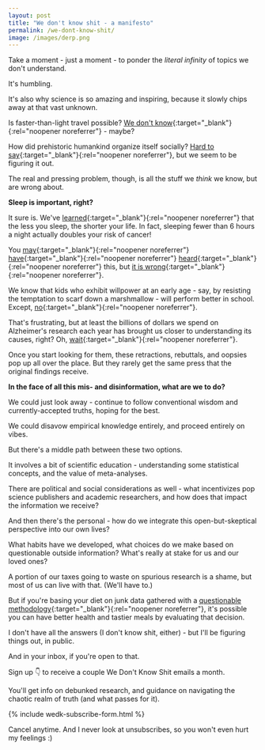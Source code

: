 ```yaml
---
layout: post
title: "We don't know shit - a manifesto"
permalink: /we-dont-know-shit/
image: /images/derp.png
---
```


Take a moment - just a moment - to ponder the _literal infinity_ of topics we don't understand.

It's humbling.

It's also why science is so amazing and inspiring, because it slowly chips away at that vast unknown.

Is faster-than-light travel possible? [We don't know](https://earthsky.org/space/warp-drive-chances-of-faster-than-light-space-travel/){:target="_blank"}{:rel="noopener noreferrer"} - maybe?

How did prehistoric humankind organize itself socially? [Hard to say](https://en.wikipedia.org/wiki/The_Dawn_of_Everything){:target="_blank"}{:rel="noopener noreferrer"}, but we seem to be figuring it out.

The real and pressing problem, though, is all the stuff we _think_ we know, but are wrong about.

**Sleep is important, right?**

It sure is. We've [learned](https://en.wikipedia.org/wiki/Why_We_Sleep){:target="_blank"}{:rel="noopener noreferrer"} that the less you sleep, the shorter your life. In fact, sleeping fewer than 6 hours a night actually doubles your risk of cancer! 

You [may](https://psychology.berkeley.edu/news/sleep-scientist-warns-against-walking-through-life-underslept-state){:target="_blank"}{:rel="noopener noreferrer"} [have](https://www.npr.org/transcripts/964209001){:target="_blank"}{:rel="noopener noreferrer"} [heard](https://www.theguardian.com/lifeandstyle/2017/sep/24/why-lack-of-sleep-health-worst-enemy-matthew-walker-why-we-sleep){:target="_blank"}{:rel="noopener noreferrer"} this, but [it is wrong](https://guzey.com/books/why-we-sleep/){:target="_blank"}{:rel="noopener noreferrer"}.

We know that kids who exhibit willpower at an early age - say, by resisting the temptation to scarf down a marshmallow - will perform better in school. Except, [no](https://journals.sagepub.com/doi/abs/10.1177/0956797618761661){:target="_blank"}{:rel="noopener noreferrer"}.

That's frustrating, but at least the billions of dollars we spend on Alzheimer's research each year has brought us closer to understanding its causes, right? Oh, [wait](https://www.science.org/content/article/potential-fabrication-research-images-threatens-key-theory-alzheimers-disease){:target="_blank"}{:rel="noopener noreferrer"}.

Once you start looking for them, these retractions, rebuttals, and oopsies pop up all over the place. But they rarely get the same press that the original findings receive.

**In the face of all this mis- and disinformation, what are we to do?**

We could just look away - continue to follow conventional wisdom and currently-accepted truths, hoping for the best.

We could disavow empirical knowledge entirely, and proceed entirely on vibes.

But there's a middle path between these two options. 

It involves a bit of scientific education - understanding some statistical concepts, and the value of meta-analyses.

There are political and social considerations as well - what incentivizes pop science publishers and academic researchers, and how does that impact the information we receive?

And then there's the personal - how do we integrate this open-but-skeptical perspective into our own lives? 

What habits have we developed, what choices do we make based on questionable outside information? What's really at stake for us and our loved ones?

A portion of our taxes going to waste on spurious research is a shame, but most of us can live with that. (We'll have to.)

But if you're basing your diet on junk data gathered with a [questionable methodology](https://carcinisation.com/2020/12/11/survey-chicken/){:target="_blank"}{:rel="noopener noreferrer"}, it's possible you can have better health and tastier meals by evaluating that decision.

I don't have all the answers (I don't know shit, either) - but I'll be figuring things out, in public.

And in your inbox, if you're open to that.

Sign up 👇 to receive a couple We Don't Know Shit emails a month. 

You'll get info on debunked research, and guidance on navigating the chaotic realm of truth (and what passes for it).

{% include wedk-subscribe-form.html %}

Cancel anytime. And I never look at unsubscribes, so you won't even hurt my feelings :)

